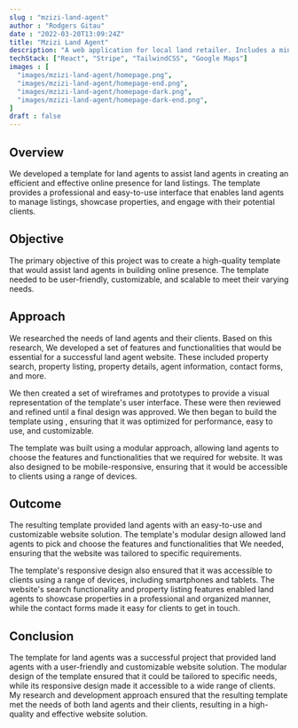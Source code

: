 ```yaml
---
slug : "mzizi-land-agent"
author : "Rodgers Gitau"
date : "2022-03-20T13:09:24Z"
title: "Mzizi Land Agent"
description: "A web application for local land retailer. Includes a mini-CMS for authorized editing of products & prices."
techStack: ["React", "Stripe", "TailwindCSS", "Google Maps"]
images : [
  "images/mzizi-land-agent/homepage.png",
  "images/mzizi-land-agent/homepage-end.png",
  "images/mzizi-land-agent/homepage-dark.png",
  "images/mzizi-land-agent/homepage-dark-end.png",
]
draft : false
---
```


## Overview
We developed a template for land agents to assist land agents in creating an efficient and effective online presence for land listings. The template provides a professional and easy-to-use interface that enables land agents to manage  listings, showcase  properties, and engage with their potential clients.

## Objective
The primary objective of this project was to create a high-quality template that would assist land agents in building  online presence. The template needed to be user-friendly, customizable, and scalable to meet their varying needs.

## Approach
We researched the needs of land agents and their clients. Based on this research, We developed a set of features and functionalities that would be essential for a successful land agent website. These included property search, property listing, property details, agent information, contact forms, and more.

We then created a set of wireframes and prototypes to provide a visual representation of the template's user interface. These were then reviewed and refined until a final design was approved. We then began to build the template using , ensuring that it was optimized for performance, easy to use, and customizable.

The template was built using a modular approach, allowing land agents to choose the features and functionalities that we required for  website. It was also designed to be mobile-responsive, ensuring that it would be accessible to clients using a range of devices.

## Outcome
The resulting  template provided land agents with an easy-to-use and customizable website solution. The template's modular design allowed land agents to pick and choose the features and functionalities that We needed, ensuring that the website was tailored to  specific requirements.

The template's responsive design also ensured that it was accessible to clients using a range of devices, including smartphones and tablets. The website's search functionality and property listing features enabled land agents to showcase  properties in a professional and organized manner, while the contact forms made it easy for clients to get in touch.

## Conclusion
The  template for land agents was a successful project that provided land agents with a user-friendly and customizable website solution. The modular design of the template ensured that it could be tailored to  specific needs, while its responsive design made it accessible to a wide range of clients. My research and development approach ensured that the resulting template met the needs of both land agents and their clients, resulting in a high-quality and effective website solution.